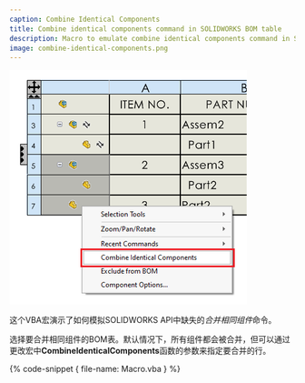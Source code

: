 ```yaml
---
caption: Combine Identical Components
title: Combine identical components command in SOLIDWORKS BOM table
description: Macro to emulate combine identical components command in SOLIDWORKS BOM table
image: combine-identical-components.png
---
```

![合并相同组件命令](combine-identical-components.png)

这个VBA宏演示了如何模拟SOLIDWORKS API中缺失的*合并相同组件*命令。

选择要合并相同组件的BOM表。默认情况下，所有组件都会被合并，但可以通过更改宏中**CombineIdenticalComponents**函数的参数来指定要合并的行。

{% code-snippet { file-name: Macro.vba } %}